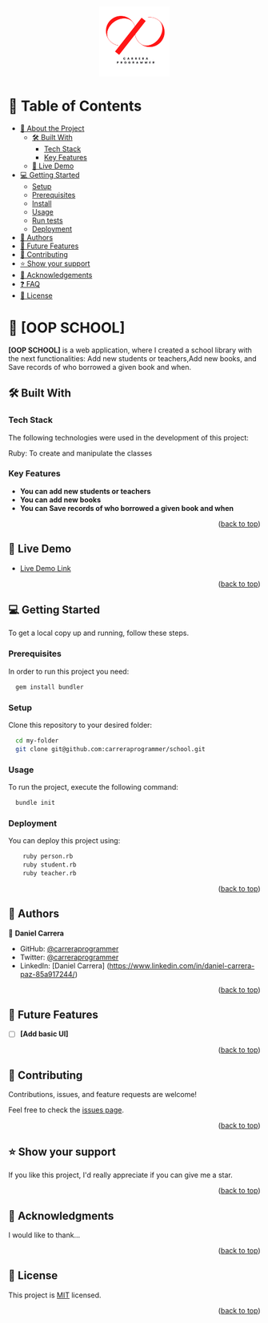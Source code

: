 <a name="readme-top"></a>

<div align="center">

  <img src="https://github.com/carreraprogrammer/To-do-List/blob/master/carrera_logo.png?raw=true" alt="logo" width="140"  height="auto" />
  <br/>

</div>


# 📗 Table of Contents

- [📖 About the Project](#about-project)
  - [🛠 Built With](#built-with)
    - [Tech Stack](#tech-stack)
    - [Key Features](#key-features)
  - [🚀 Live Demo](#live-demo)
- [💻 Getting Started](#getting-started)
  - [Setup](#setup)
  - [Prerequisites](#prerequisites)
  - [Install](#install)
  - [Usage](#usage)
  - [Run tests](#run-tests)
  - [Deployment](#triangular_flag_on_post-deployment)
- [👥 Authors](#authors)
- [🔭 Future Features](#future-features)
- [🤝 Contributing](#contributing)
- [⭐️ Show your support](#support)
- [🙏 Acknowledgements](#acknowledgements)
- [❓ FAQ](#faq)
- [📝 License](#license)

# 📖 [OOP SCHOOL] <a name="about-project"></a>


**[OOP SCHOOL]** is a web application, where I created a school library with the next functionalities: Add new students or teachers,Add new books, and Save records of who borrowed a given book and when.
## 🛠 Built With <a name="built-with"></a>

### Tech Stack <a name="tech-stack"></a>

The following technologies were used in the development of this project:

Ruby: To create and manipulate the classes


### Key Features <a name="key-features"></a>

- **You can add new students or teachers**
- **You can add new books**
- **You can Save records of who borrowed a given book and when**

<p align="right">(<a href="#readme-top">back to top</a>)</p>

## 🚀 Live Demo <a name="live-demo"></a>

- [Live Demo Link](https://yourdeployedapplicationlink.com)

<p align="right">(<a href="#readme-top">back to top</a>)</p>


## 💻 Getting Started <a name="getting-started"></a>


To get a local copy up and running, follow these steps.

### Prerequisites

In order to run this project you need:


```sh
  gem install bundler
```

### Setup

Clone this repository to your desired folder:


```sh
  cd my-folder
  git clone git@github.com:carreraprogrammer/school.git
```

### Usage

To run the project, execute the following command:

```sh
  bundle init
```


### Deployment

You can deploy this project using:


```sh
    ruby person.rb
    ruby student.rb
    ruby teacher.rb
```


<p align="right">(<a href="#readme-top">back to top</a>)</p>

## 👥 Authors <a name="authors"></a>


👤 **Daniel Carrera**
​
- GitHub: [@carreraprogrammer](https://github.com/carreraprogrammer)
- Twitter: [@carreraprogrammer](https://twitter.com/carreraprog)
- LinkedIn: [Daniel Carrera] (https://www.linkedin.com/in/daniel-carrera-paz-85a917244/)


<p align="right">(<a href="#readme-top">back to top</a>)</p>

## 🔭 Future Features <a name="future-features"></a>

- [ ] **[Add basic UI]**

<p align="right">(<a href="#readme-top">back to top</a>)</p>

## 🤝 Contributing <a name="contributing"></a>

Contributions, issues, and feature requests are welcome!

Feel free to check the [issues page](https://github.com/carreraprogrammer/school/issues/).

<p align="right">(<a href="#readme-top">back to top</a>)</p>


## ⭐️ Show your support <a name="support"></a>


If you like this project, I'd really appreciate if you can give me a star.

<p align="right">(<a href="#readme-top">back to top</a>)</p>

## 🙏 Acknowledgments <a name="acknowledgements"></a>


I would like to thank...

<p align="right">(<a href="#readme-top">back to top</a>)</p>


## 📝 License <a name="license"></a>

This project is [MIT](MIT.md) licensed.

<p align="right">(<a href="#readme-top">back to top</a>)</p>
